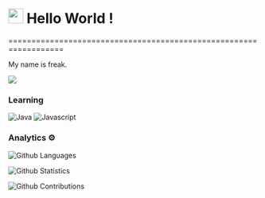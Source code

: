 
<h1><img src="https://emojis.slackmojis.com/emojis/images/1531849430/4246/blob-sunglasses.gif?1531849430" width="30"/> Hello World ! </h1>
==================================================================


My name is freak. 

![](http://estruyf-github.azurewebsites.net/api/VisitorHit?user=unfreak&repo=unfreak&countColorcountColor)

### Learning 
![Java](https://img.shields.io/badge/-Javascript-05122A?style=flat&color=yellow)&nbsp;![Javascript](https://img.shields.io/badge/-Python-05122A?style=flat&color=blue)&nbsp;

### Analytics :gear:

![Github Languages](https://github-readme-stats.vercel.app/api/top-langs/?username=Rezve&layout=compact&count_private=true)

![Github Statistics](https://github-readme-stats.vercel.app/api/?username=unfreak&count_private=true&show_icons=true)

![Github Contributions](https://github-readme-streak-stats.herokuapp.com/?user=unfreak&hide_border=true)
